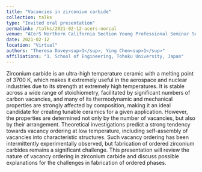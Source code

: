 ```yaml
---
title: "Vacancies in zirconium carbide"
collection: talks
type: "Invited oral presentation"
permalink: /talks/2021-02-12-acers-norcal
venue: "ACerS Northern California Section Young Professional Seminar Series"
date: 2021-02-12
location: "Virtual"
authors: "Theresa Davey<sup>1</sup>, Ying Chen<sup>1</sup>"
affiliations: "1. School of Engineering, Tohoku University, Japan"
---
```


Zirconium carbide is an ultra-high temperature ceramic with a melting point of 3700 K, which makes it extremely useful in the aerospace and nuclear industries due to its strength at extremely high temperatures. It is stable across a wide range of stoichiometry, facilitated by significant numbers of carbon vacancies, and many of its thermodynamic and mechanical properties are strongly affected by composition, making it an ideal candidate for creating tunable ceramics for a given application. However, the properties are determined not only by the number of vacancies, but also by their arrangement. Theoretical investigations predict a strong tendency towards vacancy ordering at low temperature, including self-assembly of vacancies into characteristic structures. Such vacancy ordering has been intermittently experimentally observed, but fabrication of ordered zirconium carbides remains a significant challenge. This presentation will review the nature of vacancy ordering in zirconium carbide and discuss possible explanations for the challenges in fabrication of ordered phases.

